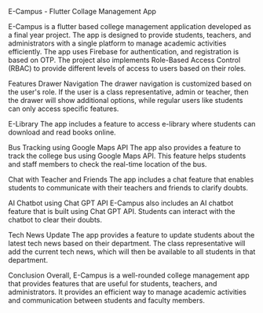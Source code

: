 E-Campus - Flutter Collage Management App

E-Campus is a flutter based college management application developed as a final year project. The app is designed to provide students, teachers, and administrators with a single platform to manage academic activities efficiently. The app uses Firebase for authentication, and registration is based on OTP. The project also implements Role-Based Access Control (RBAC) to provide different levels of access to users based on their roles.

Features
Drawer Navigation
The drawer navigation is customized based on the user's role. If the user is a class representative, admin or teacher, then the drawer will show additional options, while regular users like students can only access specific features.

E-Library
The app includes a feature to access e-library where students can download and read books online.

Bus Tracking using Google Maps API
The app also provides a feature to track the college bus using Google Maps API. This feature helps students and staff members to check the real-time location of the bus.

Chat with Teacher and Friends
The app includes a chat feature that enables students to communicate with their teachers and friends to clarify doubts.

AI Chatbot using Chat GPT API
E-Campus also includes an AI chatbot feature that is built using Chat GPT API. Students can interact with the chatbot to clear their doubts.

Tech News Update
The app provides a feature to update students about the latest tech news based on their department. The class representative will add the current tech news, which will then be available to all students in that department.


Conclusion
Overall, E-Campus is a well-rounded college management app that provides features that are useful for students, teachers, and administrators. It provides an efficient way to manage academic activities and communication between students and faculty members.